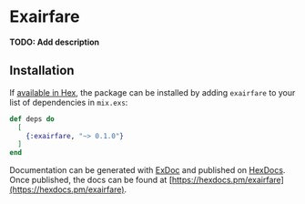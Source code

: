 # Exairfare

**TODO: Add description**

## Installation

If [available in Hex](https://hex.pm/docs/publish), the package can be installed
by adding `exairfare` to your list of dependencies in `mix.exs`:

```elixir
def deps do
  [
    {:exairfare, "~> 0.1.0"}
  ]
end
```

Documentation can be generated with [ExDoc](https://github.com/elixir-lang/ex_doc)
and published on [HexDocs](https://hexdocs.pm). Once published, the docs can
be found at [https://hexdocs.pm/exairfare](https://hexdocs.pm/exairfare).

